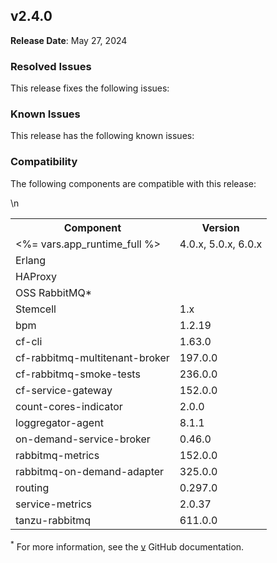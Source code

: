 ## <a id="2-4-0"></a> v2.4.0

**Release Date**: May 27, 2024

### Resolved Issues

This release fixes the following issues:


### Known Issues

This release has the following known issues:


### Compatibility

The following components are compatible with this release:

<table class="nice"> <th>Component</th> <th>Version</th> 	<tr>
		<td><%= vars.app_runtime_full %></td>
		<td>4.0.x, 5.0.x, 6.0.x</td>
	</tr>
	<tr>
		<td>Erlang</td>
		<td></td>
	</tr>
	<tr>
		<td>HAProxy</td>
		<td></td>
	</tr>
	<tr>
		<td>OSS RabbitMQ*</td>
		<td></td>
	</tr>
	<tr>
		<td>Stemcell</td>
		<td>1.x</td>
	</tr>
	<tr>
		<td>bpm</td>
		<td>1.2.19</td>
	</tr>
	<tr>
		<td>cf-cli</td>
		<td>1.63.0</td>
	</tr>
	<tr>
		<td>cf-rabbitmq-multitenant-broker</td>
		<td>197.0.0</td>
	</tr>
	<tr>
		<td>cf-rabbitmq-smoke-tests</td>
		<td>236.0.0</td>
	</tr>
	<tr>
		<td>cf-service-gateway</td>
		<td>152.0.0</td>
	</tr>
	<tr>
		<td>count-cores-indicator</td>
		<td>2.0.0</td>
	</tr>
	<tr>
		<td>loggregator-agent</td>
		<td>8.1.1</td>
	</tr>
	<tr>
		<td>on-demand-service-broker</td>
		<td>0.46.0</td>
	</tr>
	<tr>
		<td>rabbitmq-metrics</td>
		<td>152.0.0</td>
	</tr>
	<tr>
		<td>rabbitmq-on-demand-adapter</td>
		<td>325.0.0</td>
	</tr>
	<tr>
		<td>routing</td>
		<td>0.297.0</td>
	</tr>
	<tr>
		<td>service-metrics</td>
		<td>2.0.37</td>
	</tr>
	<tr>
		<td>tanzu-rabbitmq</td>
		<td>611.0.0</td>
	</tr>\n</table>

<sup>*</sup> For more information, see the <a href="https://github.com/rabbitmq/rabbitmq-server/releases/tag/v">v</a> GitHub documentation.
